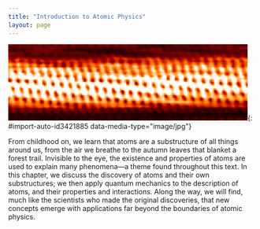 ```yaml
---
title: "Introduction to Atomic Physics"
layout: page
---
```



<?cnx.eoc class="section-summary" title="Section Summary"?>

<?cnx.eoc class="conceptual-questions" title="Conceptual Questions"?>

<?cnx.eoc class="problems-exercises" title="Problems & Exercises"?>

 ![View of tubular arrangement of atoms, as observed with a scanning electron microscope.](../resources/FIgure_31_00_01a.jpg "Individual carbon atoms are visible in this image of a carbon nanotube made by a scanning tunneling electron microscope. (credit: Taner Yildirim, National Institute of Standards and Technology, via Wikimedia Commons)"){: #import-auto-id3421885 data-media-type="image/jpg"}

From childhood on, we learn that atoms are a substructure of all things around us, from the air we breathe to the autumn leaves that blanket a forest trail. Invisible to the eye, the existence and properties of atoms are used to explain many phenomena—a theme found throughout this text. In this chapter, we discuss the discovery of atoms and their own substructures; we then apply quantum mechanics to the description of atoms, and their properties and interactions. Along the way, we will find, much like the scientists who made the original discoveries, that new concepts emerge with applications far beyond the boundaries of atomic physics.

